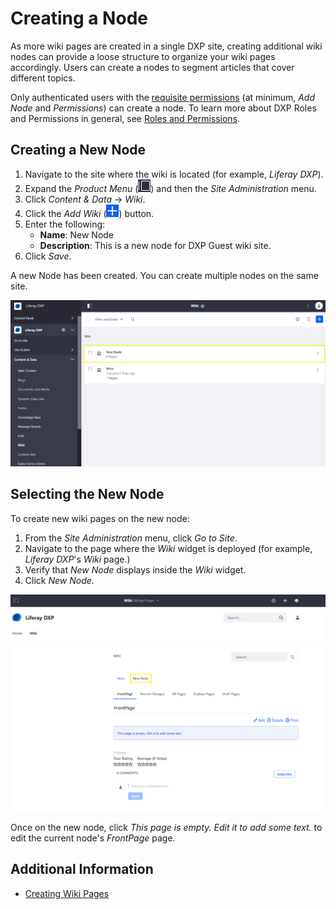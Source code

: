 # Creating a Node

As more wiki pages are created in a single DXP site, creating additional wiki nodes can provide a loose structure to organize your wiki pages accordingly. Users can create a nodes to segment articles that cover different topics.

Only authenticated users with the [requisite permissions](./wiki-permissions.md) (at minimum, _Add Node_ and _Permissions_) can create a node. To learn more about DXP Roles and Permissions in general, see [Roles and Permissions](https://help.liferay.com/hc/articles/360017895212-Roles-and-Permissions).

## Creating a New Node

1. Navigate to the site where the wiki is located (for example, _Liferay DXP_).
1. Expand the _Product Menu_ (![Product Menu](../../../images/icon-product-menu.png)) and then the _Site Administration_ menu.
1. Click _Content & Data_ &rarr; _Wiki_.
1. Click the _Add Wiki_ (![Add](../../../images/icon-add.png)) button.
1. Enter the following:
    - **Name**: New Node
    - **Description**: This is a new node for DXP Guest wiki site.
1. Click _Save_.

A new Node has been created. You can create multiple nodes on the same site.

![Creating a new Node](./creating-a-node/images/01.png)

## Selecting the New Node

To create new wiki pages on the new node:

1. From the _Site Administration_ menu, click _Go to Site_.
1. Navigate to the page where the _Wiki_ widget is deployed (for example, _Liferay DXP_'s _Wiki_ page.)
1. Verify that _New Node_ displays inside the _Wiki_ widget.
1. Click _New Node_.

![Selecting a new Node](./creating-a-node/images/02.png)

Once on the new node, click _This page is empty. Edit it to add some text._ to edit the current node's _FrontPage_ page.

## Additional Information

-   [Creating Wiki Pages](./creating-wiki-pages.md)
